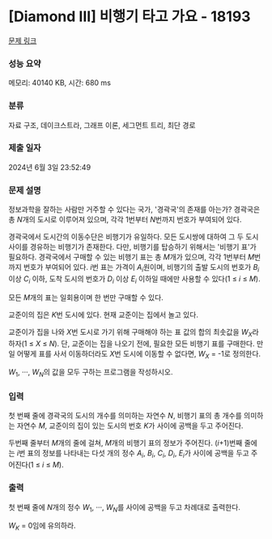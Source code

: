 # [Diamond III] 비행기 타고 가요 - 18193 

[문제 링크](https://www.acmicpc.net/problem/18193) 

### 성능 요약

메모리: 40140 KB, 시간: 680 ms

### 분류

자료 구조, 데이크스트라, 그래프 이론, 세그먼트 트리, 최단 경로

### 제출 일자

2024년 6월 3일 23:52:49

### 문제 설명

<p>정보과학을 잘하는 사람만 거주할 수 있다는 국가, '경곽국'의 존재를 아는가? 경곽국은 총 <em>N</em>개의 도시로 이루어져 있으며, 각각 1번부터 <em>N</em>번까지 번호가 부여되어 있다.</p>

<p>경곽국에서 도시간의 이동수단은 비행기가 유일하다. 모든 도시쌍에 대하여 그 두 도시 사이를 경유하는 비행기가 존재한다. 다만, 비행기를 탑승하기 위해서는 '비행기 표'가 필요하다. 경곽국에서 구매할 수 있는 비행기 표는 총 <em>M</em>개가 있으며, 각각 1번부터 <em>M</em>번까지 번호가 부여되어 있다. <em>i</em>번 표는 가격이 <em>A<sub>i</sub></em>원이며, 비행기의 출발 도시의 번호가 <em>B<sub>i</sub></em> 이상 <em>C<sub>i</sub></em> 이하, 도착 도시의 번호가 <em>D<sub>i</sub></em> 이상 <em>E<sub>i</sub></em> 이하일 때에만 사용할 수 있다(1 ≤ <em>i</em> ≤ <em>M</em>).</p>

<p>모든 <em>M</em>개의 표는 일회용이며 한 번만 구매할 수 있다.</p>

<p>교준이의 집은 <em>K</em>번 도시에 있다. 현재 교준이는 집에서 놀고 있다.</p>

<p>교준이가 집을 나와 <em>X</em>번 도시로 가기 위해 구매해야 하는 표 값의 합의 최솟값을 <em>W<sub>X</sub></em>라 하자(1 ≤ <em>X</em> ≤ <em>N</em>). 단, 교준이는 집을 나오기 전에, 필요한 모든 비행기 표를 구매한다. 만일 어떻게 표를 사서 이동하더라도 <em>X</em>번 도시에 이동할 수 없다면, <em>W<sub>X</sub></em> = -1로 정의한다.</p>

<p><em>W</em><sub>1</sub>, ···, <em>W<sub>N</sub></em>의 값을 모두 구하는 프로그램을 작성하시오.</p>

### 입력 

 <p>첫 번째 줄에 경곽국의 도시의 개수를 의미하는 자연수 <em>N</em>, 비행기 표의 총 개수를 의미하는 자연수 <em>M</em>, 교준이의 집이 있는 도시의 번호 <em>K</em>가 사이에 공백을 두고 주어진다.</p>

<p>두번째 줄부터 <em>M</em>개의 줄에 걸쳐, <em>M</em>개의 비행기 표의 정보가 주어진다. (<em>i</em>+1)번째 줄에는 <em>i</em>번 표의 정보를 나타내는 다섯 개의 정수 <em>A<sub>i</sub></em>, <em>B<sub>i</sub></em>, <em>C<sub>i</sub></em>, <em>D<sub>i</sub></em>, <em>E<sub>i</sub></em>가 사이에 공백을 두고 주어진다(1 ≤ <em>i</em> ≤ <em>M</em>).</p>

### 출력 

 <p>첫 번째 줄에 <em>N</em>개의 정수 <em>W</em><sub>1</sub>, ···, <em>W<sub>N</sub></em>를 사이에 공백을 두고 차례대로 출력한다.</p>

<p><em>W<sub>K</sub></em> = 0임에 유의하라.</p>

